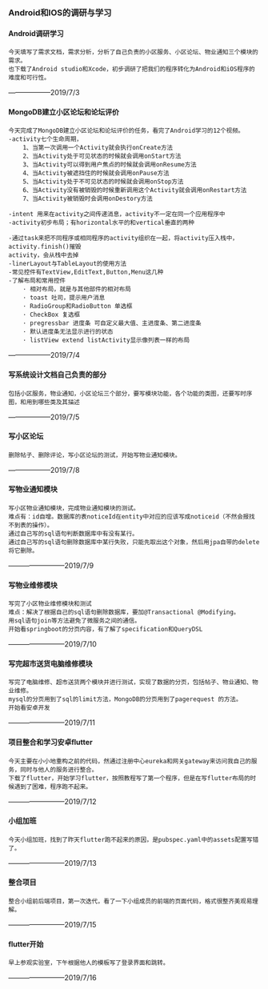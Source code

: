 ### Android和IOS的调研与学习

#### Android调研学习
    今天填写了需求文档，需求分析，分析了自己负责的小区服务、小区论坛、物业通知三个模块的需求。
    也下载了Android studio和Xcode，初步调研了把我们的程序转化为Android和iOS程序的难度和可行性。
——————2019/7/3

#### MongoDB建立小区论坛和论坛评价
    今天完成了MongoDB建立小区论坛和论坛评价的任务，看完了Android学习的12个视频。
    -activity七个生命周期，
        1、当第一次调用一个Activity就会执行onCreate方法
        2、当Activity处于可见状态的时候就会调用onStart方法
        3、当Activity可以得到用户焦点的时候就会调用onResume方法
        4、当Activity被遮挡住的时候就会调用onPause方法
        5、当Activity处于不可见状态的时候就会调用onStop方法
        6、当Activity没有被销毁的时候重新调用这个Activity就会调用onRestart方法
        7、当Activity被销毁时会调用onDestory方法

    -intent 用来在activity之间传递消息，activity不一定在同一个应用程序中
    -activity初步布局；有horizontal水平的和vertical垂直的两种
    
    -通过task来把不同程序或相同程序的activity组织在一起，将activity压入栈中，activity.finish()摧毁
    activity，会从栈中去掉
    -linerLayout与TableLayout的使用方法
    -常见控件有TextView,EditText,Button,Menu这几种
    -了解布局和常用控件
        · 相对布局，就是与其他部件的相对布局
        · toast 吐司，提示用户消息
        · RadioGroup和RadioButton 单选框
        · CheckBox 复选框
        · pregressbar 进度条 可自定义最大值、主进度条、第二进度条  
        · 默认进度条无法显示进行的状态
        · listView extend listActivity显示像列表一样的布局
——————2019/7/4

#### 写系统设计文档自己负责的部分

    包括小区服务，物业通知，小区论坛三个部分，要写模块功能，各个功能的类图，还要写时序图，和用到哪些类及其描述
——————2019/7/5
#### 写小区论坛

    删除帖子、删除评论，写小区论坛的测试，开始写物业通知模块。
——————2019/7/8

#### 写物业通知模块

    写小区物业通知模块，完成物业通知模块的测试。
    难点有：id自增。数据库的表noticeId在entity中对应的应该写成noticeid（不然会报找不到表的操作）。
    通过自己写的sql语句判断数据库中有没有某行。
    通过自己写的sql语句删除数据库中某行失败，只能先取出这个对象，然后用jpa自带的delete将它删除。
————————2019/7/9

#### 写物业维修模块

    写完了小区物业维修模块和测试
    难点：解决了根据自己的sql语句删除数据库，要加@Transactional @Modifying。
    用sql语句join等方法避免了微服务之间的通信。
    开始看springboot的分页内容，有了解了specification和QueryDSL
————————2019/7/10

#### 写完超市送货电脑维修模块

    写完了电脑维修、超市送货两个模块并进行测试，实现了数据的分页，包括帖子、物业通知、物业维修。
    mysql的分页用到了sql的limit方法，MongoDB的分页用到了pagerequest 的方法。
    开始看安卓开发
————————2019/7/11

#### 项目整合和学习安卓flutter
    今天主要在小小地重构之前的代码，然通过注册中心eureka和网关gateway来访问我自己的服务，同时与他人的服务进行整合。
    下载了flutter，开始学习flutter，按照教程写了第一个程序，但是在写flutter布局的时候遇到了困难，程序跑不起来。
————————2019/7/12

#### 小组加班
    今天小组加班，找到了昨天flutter跑不起来的原因，是pubspec.yaml中的assets配置写错了。
————————2019/7/13

#### 整合项目
    整合小组前后端项目，第一次迭代，看了一下小组成员的前端的页面代码，格式很整齐美观易理解。
————————2019/7/15
#### flutter开始
    早上参观实验室，下午根据他人的模板写了登录界面和跳转。
————————2019/7/16

